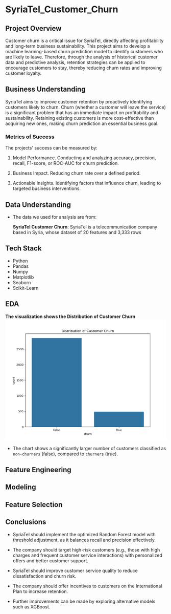 # SyriaTel_Customer_Churn

## Project Overview
Customer churn is a critical issue for SyriaTel, directly affecting profitability and long-term business sustainability. This project aims to develop a machine learning-based churn prediction model to identify customers who are likely to leave. Therefore, through the analysis of historical customer data and predictive analysis, retention strategies can be applied to encourage customers to stay, thereby reducing churn rates and improving customer loyalty.

## Business Understanding
SyriaTel aims to improve customer retention by proactively identifying customers likely to churn. Churn (whether a customer will leave the service) is a significant problem that has an immediate impact on profitability and sustainability. Retaining existing customers is more cost-effective than acquiring new ones, making churn prediction an essential business goal.

### Metrics of Success
The projects' success can be measured by:

1. Model Performance.
Conducting and analyzing accuracy, precision, recall, F1-score, or ROC-AUC for churn prediction.

2. Business Impact.
Reducing churn rate over a defined period.

3. Actionable Insights.
Identifying factors that influence churn, leading to targeted business interventions.

  
## Data Understanding
- The data we used for analysis are from:
    
    **SyriaTel Customer Churn**: SyriaTel is a telecommunication company based in Syria, whose dataset of 20 features and 3,333 rows 

## Tech Stack
- Python
- Pandas
- Numpy
- Matplotlib
- Seaborn
- Scikit-Learn

## EDA

**The visualization shows the Distribution of Customer Churn**
![Distribution of Customer Churn](/images/Distribution%20of%20Customer%20Churn.png)
* The chart shows a significantly larger number of customers classified as `non-churners` (false), compared to `churners` (true).


## Feature Engineering

## Modeling

## Feature Selection

## Conclusions

- SyriaTel should implement the optimized Random Forest model with threshold adjustment, as it balances recall and precision effectively.

- The company should target high-risk customers (e.g., those with high charges and frequent customer service interactions) with personalized offers and better customer support.

- SyriaTel should improve customer service quality to reduce dissatisfaction and churn risk.

- The company should offer incentives to customers on the International Plan to increase retention.

- Further improvements can be made by exploring alternative models such as XGBoost.